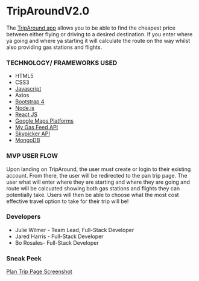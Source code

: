 # TripAroundV2.0

The [TripAround app](https://amicis-bo.herokuapp.com/) allows you to be able to find the cheapest price between either flying or driving to a desired destination. If you enter where ya going and where ya starting it will calculate the route on the way whilst also providing gas stations and flights.

### TECHNOLOGY/ FRAMEWORKS USED ###
+ HTML5
+ CSS3
+ [Javascript](https://www.javascript.com)
+ Axios
+ [Bootstrap 4](https://getbootstrap.com/)
+ [Node.js](https://nodejs.org/en/)
+ [React JS](https://reactjs.org/)
+ [Google Maps Platforms](https://cloud.google.com/maps-platform/maps/)
+ [My Gas Feed API](http://www.mygasfeed.com/keys/intro)
+ [Skypicker API](https://skypickerpublicapi.docs.apiary.io/#)
+ [MongoDB](https://www.mongodb.com/)

### MVP USER FLOW ###
Upon landing on TripAround, the user must create or login to their existing account.  From there, the user will be redirected to the pan trip page. The user what will enter where they are starting and where they are going and route will be calcuated showing both gas stations and flights they can potentially take. Users will then be able to choose what the most cost effective travel option to take for their trip will be!

### Developers ###
 * Julie Wilmer - Team Lead, Full-Stack Developer
 * Jared Harris - Full-Stack Developer
 * Bo Rosales- Full-Stack Developer

### Sneak Peek ###
[Plan Trip Page Screenshot](plan-trip-screenshot.png)
